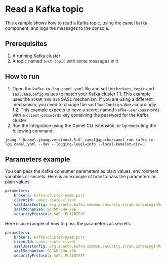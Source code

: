 # Read a Kafka topic

This example shows how to read a Kafka topic, using the camel `kafka` component, and logs the messages to the console.

## Prerequisites
1. A running Kafka cluster
2. A topic named `test-topic` with some messages in it

## How to run
1. Open the `kafka-to-log.camel.yaml` file and set the `brokers`, `topic` and `saslJaasConfig` values to match your Kafka cluster
    1.1. This example uses the `SCRAM-SHA-256` SASL mechanism. If you are using a different mechanism, you need to change the `saslJaasConfig` value accordingly
    1.2. This example expects to have a secret named `kafka-user-passwords` with a `client-passwords` key containing the password for the Kafka cluster
2. Run the integration using the Camel CLI extension, or by executing the following command:
```shell
jbang '-Dcamel.jbang.version=4.5.0' camel@apache/camel run kafka-to-log.camel.yaml --dev --logging-level=info --local-kamelet-dir=.
```

## Parameters example
You can pass the Kafka consumer parameters as plain values, environment variables or secrets. Here is an example of how to pass the parameters as plain values:
```yaml
parameters:
    brokers: kafka-cluster-name:port
    clientId: camel-route-client
    saslJaasConfig: org.apache.kafka.common.security.scram.ScramLoginModule required username="user1" password="password";
    saslMechanism: SCRAM-SHA-256
    securityProtocol: SASL_PLAINTEXT
```

Here is an example of how to pass the parameters as secrets:
```yaml
parameters:
    brokers: kafka-cluster-name:port
    clientId: camel-route-client
    saslJaasConfig: org.apache.kafka.common.security.scram.ScramLoginModule required username="user1" password="{{secret:kafka-user-passwords/client-passwords}}";
    saslMechanism: SCRAM-SHA-256
    securityProtocol: SASL_PLAINTEXT
```
